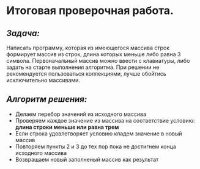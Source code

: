 # Итоговая проверочная работа.
## *Задача:*
Написать программу, которая из имеющегося массива строк формирует массив из строк, длина которых меньше либо равна 3 символа. Первоначальный массив можно ввести с клавиатуры, либо задать на старте выполнения алгоритма. При решении не рекомендуется пользоваться коллекциями, лучше обойтись исключительно массивами.

## *Алгоритм решения:*
* Делаем перебор значений из исходного массива 
* Проверяем каждое значение из массива на соответствие условию: **длина строки меньше или равна трем**
* Если строка удовлетворяет условию кладем значение в новый массив
* Повторяем пункты 2 и 3 до тех пор пока не достигнем конца исходного массива
* Возвращаем новый заполненый массив как результат
